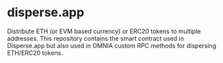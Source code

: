 # disperse.app
Distribute ETH (or EVM based currency) or ERC20 tokens to multiple addresses.
This repository contains the smart contract used in Disperse.app but also used in OMNIA custom RPC methods for dispersing ETH/ERC20 tokens.
